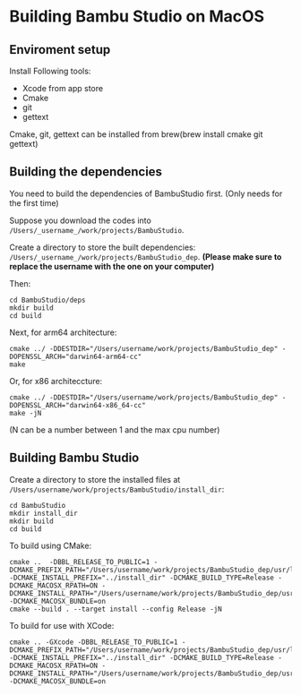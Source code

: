 
# Building Bambu Studio on MacOS

## Enviroment setup

Install Following tools:

- Xcode from app store
- Cmake
- git
- gettext

Cmake, git, gettext can be installed from brew(brew install cmake git gettext)

## Building the dependencies

You need to build the dependencies of BambuStudio first. (Only needs for the first time)

Suppose you download the codes into `/Users/_username_/work/projects/BambuStudio`.

Create a directory to store the built dependencies: `/Users/_username_/work/projects/BambuStudio_dep`.
**(Please make sure to replace the username with the one on your computer)**

Then:

```shell
cd BambuStudio/deps
mkdir build
cd build
```

Next, for arm64 architecture:
```shell
cmake ../ -DDESTDIR="/Users/username/work/projects/BambuStudio_dep" -DOPENSSL_ARCH="darwin64-arm64-cc"
make
```

Or, for x86 architeccture:
```shell
cmake ../ -DDESTDIR="/Users/username/work/projects/BambuStudio_dep" -DOPENSSL_ARCH="darwin64-x86_64-cc"
make -jN
```
(N can be a number between 1 and the max cpu number)  

## Building Bambu Studio

Create a directory to store the installed files at `/Users/username/work/projects/BambuStudio/install_dir`:

```shell
cd BambuStudio
mkdir install_dir
mkdir build
cd build
```

To build using CMake:

```shell
cmake ..  -DBBL_RELEASE_TO_PUBLIC=1 -DCMAKE_PREFIX_PATH="/Users/username/work/projects/BambuStudio_dep/usr/local" -DCMAKE_INSTALL_PREFIX="../install_dir" -DCMAKE_BUILD_TYPE=Release -DCMAKE_MACOSX_RPATH=ON -DCMAKE_INSTALL_RPATH="/Users/username/work/projects/BambuStudio_dep/usr/local" -DCMAKE_MACOSX_BUNDLE=on
cmake --build . --target install --config Release -jN
```

To build for use with XCode:

```shell
cmake .. -GXcode -DBBL_RELEASE_TO_PUBLIC=1 -DCMAKE_PREFIX_PATH="/Users/username/work/projects/BambuStudio_dep/usr/local" -DCMAKE_INSTALL_PREFIX="../install_dir" -DCMAKE_BUILD_TYPE=Release -DCMAKE_MACOSX_RPATH=ON -DCMAKE_INSTALL_RPATH="/Users/username/work/projects/BambuStudio_dep/usr/local" -DCMAKE_MACOSX_BUNDLE=on
```
